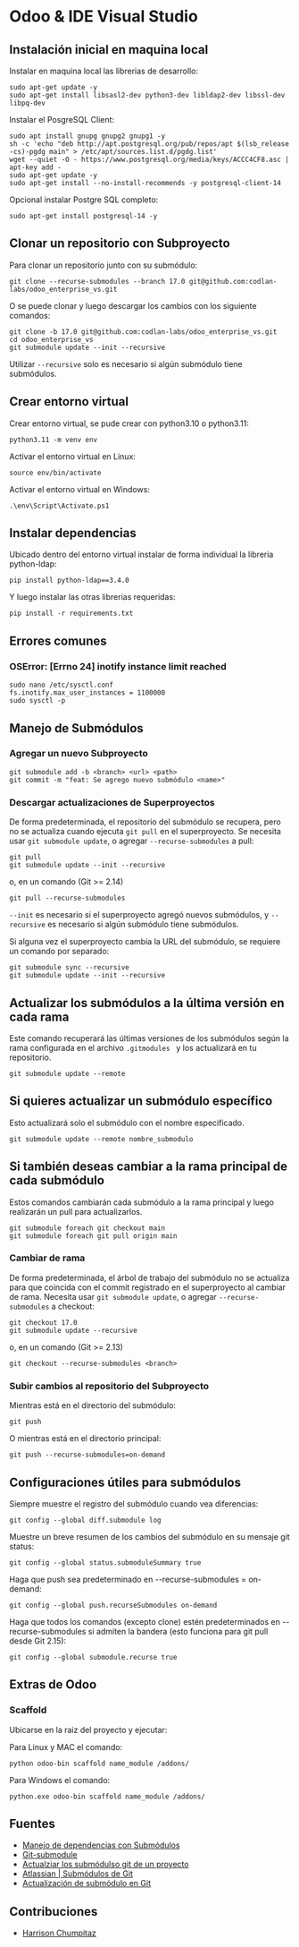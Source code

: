 # Odoo & IDE Visual Studio

## Instalación inicial en maquina local

Instalar en maquina local las librerias de desarrollo:

    sudo apt-get update -y
    sudo apt-get install libsasl2-dev python3-dev libldap2-dev libssl-dev libpq-dev

Instalar el PosgreSQL Client:

    sudo apt install gnupg gnupg2 gnupg1 -y
    sh -c 'echo "deb http://apt.postgresql.org/pub/repos/apt $(lsb_release -cs)-pgdg main" > /etc/apt/sources.list.d/pgdg.list'
    wget --quiet -O - https://www.postgresql.org/media/keys/ACCC4CF8.asc | apt-key add -
    sudo apt-get update -y
    sudo apt-get install --no-install-recommends -y postgresql-client-14

Opcional instalar Postgre SQL completo:

    sudo apt-get install postgresql-14 -y

## Clonar un repositorio con Subproyecto

Para clonar un repositorio junto con su submódulo:

    git clone --recurse-submodules --branch 17.0 git@github.com:codlan-labs/odoo_enterprise_vs.git

O se puede clonar y luego descargar los cambios con los siguiente comandos:

    git clone -b 17.0 git@github.com:codlan-labs/odoo_enterprise_vs.git
    cd odoo_enterprise_vs
    git submodule update --init --recursive

Utilizar `--recursive` solo es necesario si algún submódulo tiene submódulos.

## Crear entorno virtual

Crear entorno virtual, se pude crear con python3.10 o python3.11:

    python3.11 -m venv env

Activar el entorno virtual en Linux:

    source env/bin/activate

Activar el entorno virtual en Windows:

    .\env\Script\Activate.ps1

## Instalar dependencias

Ubicado dentro del entorno virtual instalar de forma individual la libreria python-ldap:

    pip install python-ldap==3.4.0

Y luego instalar las otras librerias requeridas:

    pip install -r requirements.txt


## Errores comunes
### OSError: [Errno 24] inotify instance limit reached

    sudo nano /etc/sysctl.conf
    fs.inotify.max_user_instances = 1100000
    sudo sysctl -p

## Manejo de Submódulos

### Agregar un nuevo Subproyecto

    git submodule add -b <branch> <url> <path>
    git commit -m "feat: Se agrego nuevo submódulo <name>"

### Descargar actualizaciones de Superproyectos
De forma predeterminada, el repositorio del submódulo se recupera, pero no se actualiza cuando ejecuta `git pull` en el superproyecto. Se necesita usar `git submodule update`, o agregar `--recurse-submodules` a pull:

    git pull
    git submodule update --init --recursive

o, en un comando (Git >= 2.14)

    git pull --recurse-submodules

`--init` es necesario si el superproyecto agregó nuevos submódulos, y `--recursive` es necesario si algún submódulo tiene submódulos.

Si alguna vez el superproyecto cambia la URL del submódulo, se requiere un comando por separado:

    git submodule sync --recursive
    git submodule update --init --recursive

## Actualizar los submódulos a la última versión en cada rama

Este comando recuperará las últimas versiones de los submódulos según la rama configurada en el archivo `.gitmodules ` y los actualizará en tu repositorio.

    git submodule update --remote

## Si quieres actualizar un submódulo específico

Esto actualizará solo el submódulo con el nombre especificado.

    git submodule update --remote nombre_submodulo

## Si también deseas cambiar a la rama principal de cada submódulo

Estos comandos cambiarán cada submódulo a la rama principal y luego realizarán un pull para actualizarlos.

    git submodule foreach git checkout main
    git submodule foreach git pull origin main

### Cambiar de rama
De forma predeterminada, el árbol de trabajo del submódulo no se actualiza para que coincida con el commit registrado en el superproyecto al cambiar de rama. Necesita usar `git submodule update`, o agregar `--recurse-submodules` a checkout:


    git checkout 17.0
    git submodule update --recursive

o, en un comando (Git >= 2.13)

    git checkout --recurse-submodules <branch>

### Subir cambios al repositorio del Subproyecto

Mientras está en el directorio del submódulo:

    git push

O mientras está en el directorio principal:

    git push --recurse-submodules=on-demand

## Configuraciones útiles para submódulos

Siempre muestre el registro del submódulo cuando vea diferencias:

    git config --global diff.submodule log

Muestre un breve resumen de los cambios del submódulo en su mensaje git status:

    git config --global status.submoduleSummary true

Haga que push sea predeterminado en --recurse-submodules = on-demand:

    git config --global push.recurseSubmodules on-demand

Haga que todos los comandos (excepto clone) estén predeterminados en --recurse-submodules si admiten la bandera (esto funciona para git pull desde Git 2.15):

    git config --global submodule.recurse true

## Extras de Odoo
### Scaffold

Ubicarse en la raiz del proyecto y ejecutar:

Para Linux y MAC el comando:

    python odoo-bin scaffold name_module /addons/

Para Windows el comando:

    python.exe odoo-bin scaffold name_module /addons/

## Fuentes

- [Manejo de dependencias con Submódulos](https://training.github.com/downloads/es_ES/submodule-vs-subtree-cheat-sheet/)
- [Git-submodule](https://git-scm.com/docs/git-submodule)
- [Actualziar los submódulso git de un proyecto](https://mascandobits.es/programacion/actualizar-los-submodulos-git-de-un-proyecto/)
- [Atlassian | Submódulos de Git](https://www.atlassian.com/es/git/tutorials/git-submodule)
- [Actualización de submódulo en Git](https://www.delftstack.com/es/howto/git/submodule-update-in-git/)

## Contribuciones

- [Harrison Chumpitaz](mailto:hchumpitaz92@gmail.com)